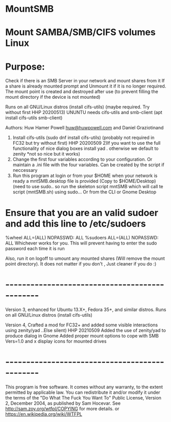 # MountSMB
# Mount SAMBA/SMB/CIFS volumes Linux

# Purpose: 
Check if there is an SMB Server in your network and mount shares from it
If a share is already mounted prompt and Unmount it if it is no longer required.
The mount point is created and destroyed after use 
(to prevent filling the mount directory if the device is not mounted)

Runs on all GNU/Linux distros (install cifs-utils) (maybe required. Try without first HHP 20200513)
UNUNTU needs cifs-utils and smb-client (apt install cifs-utils smb-client)

Authors: Huw Hamer Powell <huw@huwpowell.com> and Daniel Graziotinand

1) Install cifs-utils (sudo dnf install cifs-utils) (probably not required in FC32 but try without first) HHP 20200509
2)If you want to use the full functionality of nice dialog boxes install yad . otherwise we default to zenity *not so nice but it works)
3) Change the first four variables according to your configuration. Or maintain a .ini file with the four variables. Can be created by the script if neccessary
4) Run this program at login or from your $HOME  when your network is ready
a mntSMB.desktop file is provided (Copy to $HOME/Desktop)
(need to use sudo.. so run the skeleton script mntSMB which will call te script (mntSMB.sh) using sudo... Or from the CLI or Gnome Desktop

# Ensure that you are an valid sudoer and add this line to /etc/sudoers
%wheel	ALL=(ALL)	NOPASSWD: ALL
%sudoers	ALL=(ALL)	NOPASSWD: ALL
Whichever works for you. This will prevent having to enter the sudo password each time it is run

Also, run it on logoff to umount any mounted shares (Will remove the mount point directory).
It does not matter if you don't , Just cleaner if you do :)

# ----------------------------------------------
Version 3, enhanced for Ubuntu 13.X+, Fedora 35+, and similar distros.
Runs on all GNU/Linux distros (install cifs-utils)

Version 4, Crafted a mod for FC32+ and added some visible interactions using zenity/yad ..Else silent) HHP 20210509
Added the use of zenity/yad to produce dialog in Gnome
Added proper mount options to cope with SMB Vers=1.0 and x display icons for mounted drives
# ----------------------------------------------

This program is free software. It comes without any warranty, to
the extent permitted by applicable law. You can redistribute it
and/or modify it under the terms of the "Do What The Fuck You Want To"
Public License, Version 2, December 2004, as published by Sam Hocevar.
See http://sam.zoy.org/wtfpl/COPYING for more details.
or https://en.wikipedia.org/wiki/WTFPL
